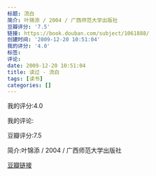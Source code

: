 ```yaml
---
标题: 流白
简介: 叶锦添 / 2004 / 广西师范大学出版社
豆瓣评分: '7.5'
链接: https://book.douban.com/subject/1061888/
创建时间: '2009-12-20 10:51:04'
我的评分: '4.0'
标签:
评论:
date: 2009-12-20 10:51:04
title: 读过 - 流白
tags: [读书]
categories: []
---
```


我的评分:4.0

我的评论:

豆瓣评分:7.5

简介:叶锦添 / 2004 / 广西师范大学出版社

[豆瓣链接](https://book.douban.com/subject/1061888/)


